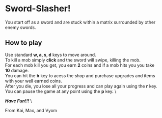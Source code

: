 # Sword-Slasher!
You start off as a sword and are stuck within a matrix surrounded by other enemy swords. 

## How to play
Use standard **w, a, s, d** keys to move around. \
To kill a mob simply **click** and the sword will swipe, killing the mob. \
For each mob kill you get, you earn **2** coins and if a mob hits you  you take **10** damage. \
You can hit the **b** key to acess the shop and purchase upgrades and items with your well earned coins. \
After you die, you lose all your progress and can play again using the **r** key. \
You can pause the game at any point using the **p** key. \

***Have Fun!!!*** \

From Kai, Max, and Vyom
